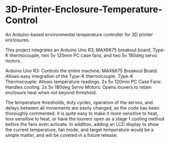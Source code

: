 # 3D-Printer-Enclosure-Temperature-Control
An Arduino-based environmental temperature controller for 3D printer enclosures.

This project integrates an Arduino Uno R3, MAX6675 breakout board, Type-K thermocouple, two 5v 120mm PC case fans, and two 5v 180deg servo motors.

Arduino Uno R3: Controls the entire machine.
MAX6675 Breakout Board: Allows easy integration of the Type-K thermocouple.
Type-K Thermocouple: Allows temperature readings.
2x 5v 120mm PC Case Fans: Handles cooling.
2x 5v 180deg Servo Motors: Opens louvers to retain enclosure heat when not beyond threshold.

The temperature thresholds, duty cycles, operation of the servos, and delays between all movements are easily changed, as the code has been thoroughly commented. It is quite easy to make it more sensitive to heat, less sensitive to heat, or have the louvers open as a stage 1 cooling method before the fans even activate. In addition, adding an LCD display to show the current temperature, fan mode, and target temperature would be a simple matter, and will be covered in a future release.
